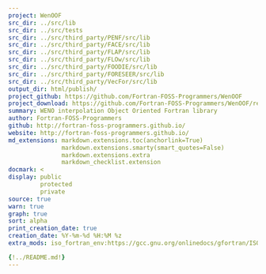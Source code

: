 ```yaml
---
project: WenOOF
src_dir: ../src/lib
src_dir: ../src/tests
src_dir: ../src/third_party/PENF/src/lib
src_dir: ../src/third_party/FACE/src/lib
src_dir: ../src/third_party/FLAP/src/lib
src_dir: ../src/third_party/FLOw/src/lib
src_dir: ../src/third_party/FOODIE/src/lib
src_dir: ../src/third_party/FORESEER/src/lib
src_dir: ../src/third_party/VecFor/src/lib
output_dir: html/publish/
project_github: https://github.com/Fortran-FOSS-Programmers/WenOOF
project_download: https://github.com/Fortran-FOSS-Programmers/WenOOF/releases/latest
summary: WENO interpolation Object Oriented Fortran library
author: Fortran-FOSS-Programmers
github: http://fortran-foss-programmers.github.io/
website: http://fortran-foss-programmers.github.io/
md_extensions: markdown.extensions.toc(anchorlink=True)
               markdown.extensions.smarty(smart_quotes=False)
               markdown.extensions.extra
               markdown_checklist.extension
docmark: <
display: public
         protected
         private
source: true
warn: true
graph: true
sort: alpha
print_creation_date: true
creation_date: %Y-%m-%d %H:%M %z
extra_mods: iso_fortran_env:https://gcc.gnu.org/onlinedocs/gfortran/ISO_005fFORTRAN_005fENV.html

{!../README.md!}
---
```

